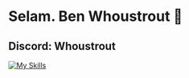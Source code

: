 # Selam. Ben Whoustrout 👋
## Discord: Whoustrout
[![My Skills](https://skillicons.dev/icons?i=discord)](https://skillicons.dev)
<!--
**Whoustrout/Whoustrout** is a ✨ _special_ ✨ repository because its `README.md` (this file) appears on your GitHub profile.

Here are some ideas to get you started:

- 🔭 I’m currently working on ...
- 🌱 I’m currently learning ...
- 👯 I’m looking to collaborate on ...
- 🤔 I’m looking for help with ...
- 💬 Ask me about ...
- 📫 How to reach me: ...
- 😄 Pronouns: ...
- ⚡ Fun fact: ...
-->
